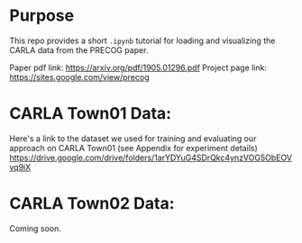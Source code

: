 # Purpose
This repo provides a short `.ipynb` tutorial for loading and visualizing the CARLA data from the PRECOG paper. 

Paper pdf link: https://arxiv.org/pdf/1905.01296.pdf 
Project page link: https://sites.google.com/view/precog

# CARLA Town01 Data:
Here's a link to the dataset we used for training and evaluating our approach on CARLA Town01 (see Appendix for experiment details)
https://drive.google.com/drive/folders/1arYDYuG4SDrQkc4ynzVOG5ObEOVvq9iX

# CARLA Town02 Data:
Coming soon.
